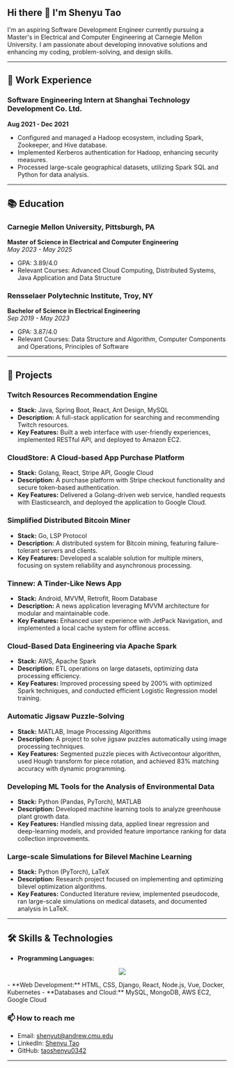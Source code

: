 ## Hi there 👋 I'm Shenyu Tao

I'm an aspiring Software Development Engineer currently pursuing a Master's in Electrical and Computer Engineering at Carnegie Mellon University. I am passionate about developing innovative solutions and enhancing my coding, problem-solving, and design skills.


---

## 💼 Work Experience

### Software Engineering Intern at Shanghai Technology Development Co. Ltd. 
**Aug 2021 - Dec 2021**  
- Configured and managed a Hadoop ecosystem, including Spark, Zookeeper, and Hive database.
- Implemented Kerberos authentication for Hadoop, enhancing security measures.
- Processed large-scale geographical datasets, utilizing Spark SQL and Python for data analysis.

---

## 📚 Education

### Carnegie Mellon University, Pittsburgh, PA
**Master of Science in Electrical and Computer Engineering**  
*May 2023 - May 2025*  
- GPA: 3.89/4.0
- Relevant Courses: Advanced Cloud Computing, Distributed Systems, Java Application and Data Structure

### Rensselaer Polytechnic Institute, Troy, NY
**Bachelor of Science in Electrical Engineering**  
*Sep 2019 - May 2023*  
- GPA: 3.87/4.0
- Relevant Courses: Data Structure and Algorithm, Computer Components and Operations, Principles of Software

---

## 🚀 Projects

### Twitch Resources Recommendation Engine
- **Stack:** Java, Spring Boot, React, Ant Design, MySQL
- **Description:** A full-stack application for searching and recommending Twitch resources.
- **Key Features:** Built a web interface with user-friendly experiences, implemented RESTful API, and deployed to Amazon EC2.

### CloudStore: A Cloud-based App Purchase Platform
- **Stack:** Golang, React, Stripe API, Google Cloud
- **Description:** A purchase platform with Stripe checkout functionality and secure token-based authentication.
- **Key Features:** Delivered a Golang-driven web service, handled requests with Elasticsearch, and deployed the application to Google Cloud.

### Simplified Distributed Bitcoin Miner
- **Stack:** Go, LSP Protocol
- **Description:** A distributed system for Bitcoin mining, featuring failure-tolerant servers and clients.
- **Key Features:** Developed a scalable solution for multiple miners, focusing on system reliability and asynchronous processing.

### Tinnew: A Tinder-Like News App
- **Stack:** Android, MVVM, Retrofit, Room Database
- **Description:** A news application leveraging MVVM architecture for modular and maintainable code.
- **Key Features:** Enhanced user experience with JetPack Navigation, and implemented a local cache system for offline access.

### Cloud-Based Data Engineering via Apache Spark
- **Stack:** AWS, Apache Spark
- **Description:** ETL operations on large datasets, optimizing data processing efficiency.
- **Key Features:** Improved processing speed by 200% with optimized Spark techniques, and conducted efficient Logistic Regression model training.

### Automatic Jigsaw Puzzle-Solving
- **Stack:** MATLAB, Image Processing Algorithms
- **Description:** A project to solve jigsaw puzzles automatically using image processing techniques.
- **Key Features:** Segmented puzzle pieces with Activecontour algorithm, used Hough transform for piece rotation, and achieved 83% matching accuracy with dynamic programming.

### Developing ML Tools for the Analysis of Environmental Data
- **Stack:** Python (Pandas, PyTorch), MATLAB
- **Description:** Developed machine learning tools to analyze greenhouse plant growth data.
- **Key Features:** Handled missing data, applied linear regression and deep-learning models, and provided feature importance ranking for data collection improvements.

### Large-scale Simulations for Bilevel Machine Learning
- **Stack:** Python (PyTorch), LaTeX
- **Description:** Research project focused on implementing and optimizing bilevel optimization algorithms.
- **Key Features:** Conducted literature review, implemented pseudocode, ran large-scale simulations on medical datasets, and documented analysis in LaTeX.

---

## 🛠 Skills & Technologies

- **Programming Languages:** <p align="center">
  <a href="https://skillicons.dev">
    <img src="https://skillicons.dev/icons?i=python,java,go,c, matlab, kotlin" />
  </a>
</p>
- **Web Development:** HTML, CSS, Django, React, Node.js, Vue, Docker, Kubernetes
- **Databases and Cloud:** MySQL, MongoDB, AWS EC2, Google Cloud

### 📫 How to reach me
- Email: [shenyut@andrew.cmu.edu](mailto:shenyut@andrew.cmu.edu)
- LinkedIn: [Shenyu Tao](https://www.linkedin.com/in/shenyu-tao-b813241b5/)
- GitHub: [taoshenyu0342](https://github.com/taoshenyu0342)

---


